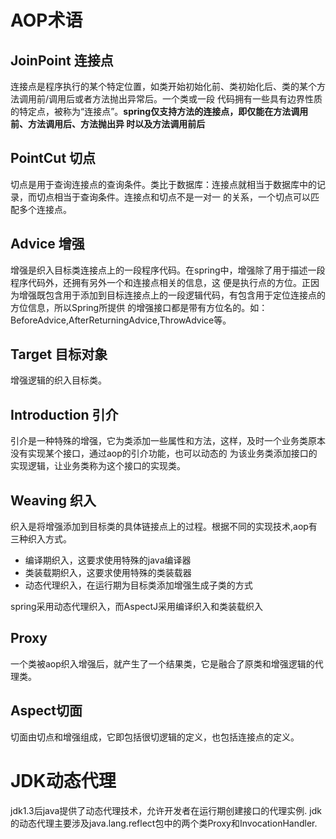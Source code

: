 # AOP术语
## JoinPoint 连接点
连接点是程序执行的某个特定位置，如类开始初始化前、类初始化后、类的某个方法调用前/调用后或者方法抛出异常后。一个类或一段
代码拥有一些具有边界性质的特定点，被称为“连接点”。**spring仅支持方法的连接点，即仅能在方法调用前、方法调用后、方法抛出异
时以及方法调用前后**

## PointCut 切点
切点是用于查询连接点的查询条件。类比于数据库：连接点就相当于数据库中的记录，而切点相当于查询条件。连接点和切点不是一对一
的关系，一个切点可以匹配多个连接点。

##  Advice 增强
增强是织入目标类连接点上的一段程序代码。在spring中，增强除了用于描述一段程序代码外，还拥有另外一个和连接点相关的信息，这
便是执行点的方位。正因为增强既包含用于添加到目标连接点上的一段逻辑代码，有包含用于定位连接点的方位信息，所以Spring所提供
的增强接口都是带有方位名的。如：BeforeAdvice,AfterReturningAdvice,ThrowAdvice等。

## Target 目标对象 
增强逻辑的织入目标类。

## Introduction 引介
引介是一种特殊的增强，它为类添加一些属性和方法，这样，及时一个业务类原本没有实现某个接口，通过aop的引介功能，也可以动态的
为该业务类添加接口的实现逻辑，让业务类称为这个接口的实现类。

## Weaving 织入 
织入是将增强添加到目标类的具体链接点上的过程。根据不同的实现技术,aop有三种织入方式。
* 编译期织入，这要求使用特殊的java编译器
* 类装载期织入，这要求使用特殊的类装载器
* 动态代理织入，在运行期为目标类添加增强生成子类的方式

spring采用动态代理织入，而AspectJ采用编译织入和类装载织入

## Proxy 
一个类被aop织入增强后，就产生了一个结果类，它是融合了原类和增强逻辑的代理类。

## Aspect切面
切面由切点和增强组成，它即包括很切逻辑的定义，也包括连接点的定义。

# JDK动态代理
 jdk1.3后java提供了动态代理技术，允许开发者在运行期创建接口的代理实例.
 jdk的动态代理主要涉及java.lang.reflect包中的两个类Proxy和InvocationHandler.